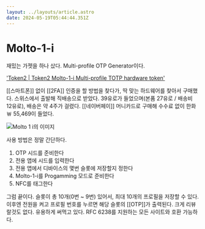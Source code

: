 ```yaml
---
layout: ../layouts/article.astro
date: 2024-05-19T05:44:44.351Z
---
```


# Molto-1-i

재밌는 가젯을 하나 샀다. Multi-profile OTP Generator이다.

['Token2 | Token2 Molto-1-i Multi-profile TOTP hardware token'](https://www.token2.com/shop/product/token2-molto-1-i-multi-profile-totp-hardware-token)

[[스마트폰]] 없이 [[2FA]] 인증을 할 방법을 찾다가, 딱 맞는 하드웨어를 찾아서 구매했다. 스위스에서 출발해 직배송으로 받았다. 39유로가 들었으며(본품 27유로 / 배송비 12유로), 배송은 약 4주가 걸렸다. [[네이버페이]] 머니카드로 구매해 수수료 없이 한화 ￦ 55,469이 들었다.

![Molto 1 i의 이미지](../images/molto-1-i.png)

사용 방법은 정말 간단하다.

1. OTP 시드를 준비한다
1. 전용 앱에 시드를 입력한다
1. 전용 앱에서 디바이스의 몇번 슬롯에 저장할지 정한다
1. Molto-1-i를 Progamming 모드로 준비한다
1. NFC를 태그한다

그럼 끝이다. 슬롯이 총 10개(0번 ~ 9번) 있어서, 최대 10개의 프로필을 저장할 수 있다. 이후엔 전원을 켜고 프로필 번호를 누르면 해당 슬롯의 [[OTP]]가 출력된다. 크게 리뷰랄것도 없다. 유용하게 써먹고 있다. RFC 6238를 지원하는 모든 사이트와 호환 가능하다.
